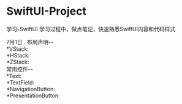 # SwiftUI-Project
学习-SwiftUI
学习过程中，做点笔记，快速熟悉SwiftUI内容和代码样式

7月1日 . 
  布局声明--  
    *VStack:  
    *HStack:  
    *ZStack:  
  常用控件--  
    *Text:  
    *TextField:  
    *NavigationButton:  
    *PresentationButton:  
    
